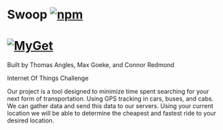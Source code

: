 # Swoop [![npm](https://img.shields.io/npm/v/npm.svg)](https://github.com/4ked/Server-Tests)
# [![MyGet](https://img.shields.io/myget/mongodb/v/MongoDB.Driver.Core.svg)](https://github.com/4ked/Server-Tests)

Built by Thomas Angles, Max Goeke, and Connor Redmond

Internet Of Things Challenge

Our project is a tool designed to minimize time spent searching for your next form of transportation. Using GPS tracking in cars, buses, and cabs. We can gather data and send this data to our servers. Using your current location we will be able to determine the cheapest and fastest ride to your desired location.
